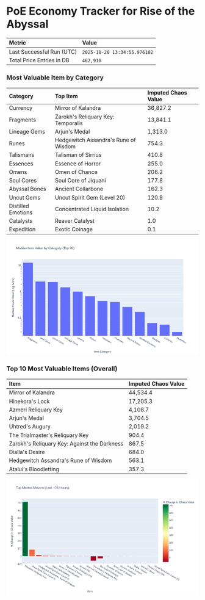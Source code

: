 # PoE Economy Tracker for Rise of the Abyssal

<!-- START_MAINTENANCE -->
| Metric | Value |
|:---|:---|
| Last Successful Run (UTC) | `2025-10-20 13:34:55.976102` |
| Total Price Entries in DB | `462,910` |

<!-- END_MAINTENANCE -->

<!-- START_DATAFRAME_DEBUG -->
<!-- END_DATAFRAME_DEBUG -->

<!-- START_CATEGORY_ANALYSIS -->
### Most Valuable Item by Category
| Category | Top Item | Imputed Chaos Value |
| :--- | :--- | :--- |
| Currency | Mirror of Kalandra | 36,827.2 |
| Fragments | Zarokh's Reliquary Key: Temporalis | 13,841.1 |
| Lineage Gems | Arjun's Medal | 1,313.0 |
| Runes | Hedgewitch Assandra's Rune of Wisdom | 754.3 |
| Talismans | Talisman of Sirrius | 410.8 |
| Essences | Essence of Horror | 255.0 |
| Omens | Omen of Chance | 206.2 |
| Soul Cores | Soul Core of Jiquani | 177.8 |
| Abyssal Bones | Ancient Collarbone | 162.3 |
| Uncut Gems | Uncut Spirit Gem (Level 20) | 120.9 |
| Distilled Emotions | Concentrated Liquid Isolation | 10.2 |
| Catalysts | Reaver Catalyst | 1.0 |
| Expedition | Exotic Coinage | 0.1 |


![Category Analysis Chart](charts/category_analysis.png)
<!-- END_ANALYSIS -->

<!-- START_ANALYSIS -->
### Top 10 Most Valuable Items (Overall)
| Item | Imputed Chaos Value |
| :--- | :--- |
| Mirror of Kalandra | 44,534.4 |
| Hinekora's Lock | 17,205.3 |
| Azmeri Reliquary Key | 4,108.7 |
| Arjun's Medal | 3,704.5 |
| Uhtred's Augury | 2,019.2 |
| The Trialmaster's Reliquary Key | 904.4 |
| Zarokh's Reliquary Key: Against the Darkness | 867.5 |
| Dialla's Desire | 684.0 |
| Hedgewitch Assandra's Rune of Wisdom | 563.1 |
| Atalui's Bloodletting | 357.3 |


![Market Movers Chart](charts/market_movers.png)
<!-- END_ANALYSIS -->
